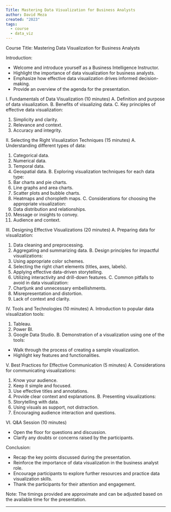 ```yaml
---
Title: Mastering Data Visualization for Business Analysts
author: David Meza
created: "2023"
tags:
  - course
  - data_viz
---
```

Course Title: Mastering Data Visualization for Business Analysts

Introduction:

- Welcome and introduce yourself as a Business Intelligence Instructor.
- Highlight the importance of data visualization for business analysts.
- Emphasize how effective data visualization drives informed decision-making.
- Provide an overview of the agenda for the presentation.

I. Fundamentals of Data Visualization (10 minutes)
A. Definition and purpose of data visualization.
B. Benefits of visualizing data.
C. Key principles of effective data visualization:
1. Simplicity and clarity.
2. Relevance and context.
3. Accuracy and integrity.

II. Selecting the Right Visualization Techniques (15 minutes)
A. Understanding different types of data:
1. Categorical data.
2. Numerical data.
3. Temporal data.
4. Geospatial data.
B. Exploring visualization techniques for each data type:
1. Bar charts and pie charts.
2. Line graphs and area charts.
3. Scatter plots and bubble charts.
4. Heatmaps and choropleth maps.
C. Considerations for choosing the appropriate visualization:
1. Data distribution and relationships.
2. Message or insights to convey.
3. Audience and context.

III. Designing Effective Visualizations (20 minutes)
A. Preparing data for visualization:
1. Data cleaning and preprocessing.
2. Aggregating and summarizing data.
B. Design principles for impactful visualizations:
1. Using appropriate color schemes.
2. Selecting the right chart elements (titles, axes, labels).
3. Applying effective data-driven storytelling.
4. Utilizing interactivity and drill-down features.
C. Common pitfalls to avoid in data visualization:
1. Chartjunk and unnecessary embellishments.
2. Misrepresentation and distortion.
3. Lack of context and clarity.

IV. Tools and Technologies (10 minutes)
A. Introduction to popular data visualization tools:
1. Tableau.
2. Power BI.
3. Google Data Studio.
B. Demonstration of a visualization using one of the tools:
- Walk through the process of creating a sample visualization.
- Highlight key features and functionalities.

V. Best Practices for Effective Communication (5 minutes)
A. Considerations for communicating visualizations:
1. Know your audience.
2. Keep it simple and focused.
3. Use effective titles and annotations.
4. Provide clear context and explanations.
B. Presenting visualizations:
1. Storytelling with data.
2. Using visuals as support, not distraction.
3. Encouraging audience interaction and questions.

VI. Q&amp;A Session (10 minutes)
- Open the floor for questions and discussion.
- Clarify any doubts or concerns raised by the participants.

Conclusion:


- Recap the key points discussed during the presentation.
- Reinforce the importance of data visualization in the business analyst role.
- Encourage participants to explore further resources and practice data visualization skills.
- Thank the participants for their attention and engagement.

Note: The timings provided are approximate and can be adjusted based on the available time for the presentation.



------------------


